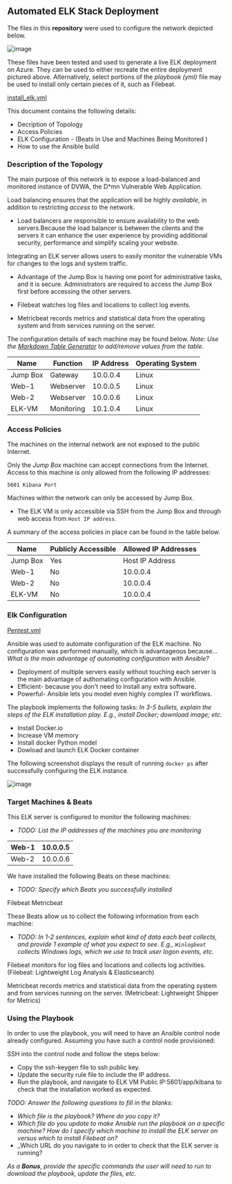 ## Automated ELK Stack Deployment

The files in this **repository** were used to configure the network depicted below.

![image](https://user-images.githubusercontent.com/91572862/135367918-e34d6d22-c2c9-4f3c-bc20-1935c5193371.png)





These files have been tested and used to generate a live ELK deployment on Azure. They can be used to either recreate the entire deployment pictured above. Alternatively, select portions of the *playbook (yml)* file may be used to install only certain pieces of it, such as Filebeat.

 
 

  [install_elk.yml](https://github.com/BaibaSisco/Week13Homework-Elk/blob/main/Ansible/install-elk.yml)
  
This document contains the following details:
* Decription of Topology
* Access Policies
* ELK Configuration - (Beats in Use and Machines Being Monitored )
* How to use the Ansible build 

 

### Description of the Topology

The main purpose of this network is to expose a load-balanced and monitored instance of DVWA, the D*mn Vulnerable Web Application.

Load balancing ensures that the application will be highly *available*, in addition to restricting *access* to the network.

* Load balancers are responsible to ensure availability to the web servers.Because the load balancer is between the clients and the servers it can enhance the user experience by providing additional security, performance and simplify scaling your website. 

Integrating an ELK server allows users to easily monitor the vulnerable VMs for changes to the logs and system traffic.



* Advantage of the Jump Box is having one point for administrative tasks, and it is secure.
Administrators are required to access the Jump Box first before accessing the other servers.



* Filebeat watches log files and locations to collect log events.

* Metricbeat records metrics and statistical data from the operating system and from services running on the server.


The configuration details of each machine may be found below.
_Note: Use the [Markdown Table Generator](http://www.tablesgenerator.com/markdown_tables) to add/remove values from the table_.



| Name     | Function   | IP Address | Operating System |
|----------|----------  |------------|------------------|
| Jump Box | Gateway    | 10.0.0.4   | Linux            |
| Web-1    | Webserver  | 10.0.0.5   | Linux            |
| Web-2    | Webserver  | 10.0.0.6   | Linux            |
| ELK-VM   | Monitoring | 10.1.0.4   | Linux            |

### Access Policies

The machines on the internal network are not exposed to the public Internet. 

Only the *Jump Box* machine can accept connections from the Internet. Access to this machine is only allowed from the following IP addresses:

`5601 Kibana Port` 

Machines within the network can only be accessed by Jump Box.

* The ELK VM is only accessible via SSH from the Jump Box and through web access from `Host IP address`. 

A summary of the access policies in place can be found in the table below.

| Name     | Publicly Accessible | Allowed IP Addresses |
|----------|---------------------|----------------------|
| Jump Box | Yes                 | Host IP Address      |
| Web-1    | No                  | 10.0.0.4             |
| Web-2    | No                  | 10.0.0.4             |
| ELK-VM   | No                  | 10.0.0.4             |           


### Elk Configuration

[Pentest.yml](https://github.com/BaibaSisco/Week13Homework-Elk/blob/main/Ansible/Pentest.yml)

      


Ansible was used to automate configuration of the ELK machine. No configuration was performed manually, which is advantageous because...
 *What is the main advantage of automating configuration with Ansible?*

* Deployment of multiple servers easily without touching each server is the main advantage of authomating configuration with Ansible.
* Efficient- because you don't need to install any extra software. 
* Powerful- Ansible lets you model even highly complex IT workflows.

The playbook implements the following tasks:
*In 3-5 bullets, explain the steps of the ELK installation play. E.g., install Docker; download image; etc.*

 * Install Docker.io
 * Increase VM memory
 * Install docker Python model
 * Dowload and launch ELK Docker container 

The following screenshot displays the result of running `docker ps` after successfully configuring the ELK instance.

![image](https://user-images.githubusercontent.com/91572862/135363520-37872270-de5c-472b-9cf6-3f36f7b81ad4.png)



### Target Machines & Beats
This ELK server is configured to monitor the following machines:
- _TODO: List the IP addresses of the machines you are monitoring_

| Web-1 | 10.0.0.5 |
|-------|----------|
| Web-2 | 10.0.0.6 |



We have installed the following Beats on these machines:
- _TODO: Specify which Beats you successfully installed_

Filebeat
Metricbeat

These Beats allow us to collect the following information from each machine:
- _TODO: In 1-2 sentences, explain what kind of data each beat collects, and provide 1 example of what you expect to see. E.g., `Winlogbeat` collects Windows logs, which we use to track user logon events, etc._

Filebeat monitors for log files and locations and collects log activities.
(Filebeat: Lightweight Log Analysis & Elasticsearch)

Metricbeat records metrics and statistical data from the operating system and from services running on the server.
(Metricbeat: Lightweight Shipper for Metrics)

### Using the Playbook

In order to use the playbook, you will need to have an Ansible control node already configured. Assuming you have such a control node provisioned: 

SSH into the control node and follow the steps below:
- Copy the ssh-keygen file to ssh public key.
- Update the security rule file to include the IP address.
- Run the playbook, and navigate to ELK VM Public IP:5601/app/kibana to check that the installation worked as expected.

_TODO: Answer the following questions to fill in the blanks:_
- _Which file is the playbook? Where do you copy it?_
- _Which file do you update to make Ansible run the playbook on a specific machine? How do I specify which machine to install the ELK server on versus which to install Filebeat on?_
- _Which URL do you navigate to in order to check that the ELK server is running?

_As a **Bonus**, provide the specific commands the user will need to run to download the playbook, update the files, etc._


